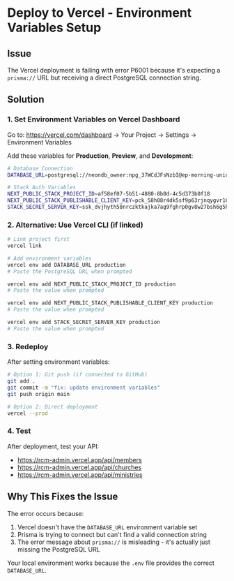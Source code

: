 # Deploy to Vercel - Environment Variables Setup

## Issue
The Vercel deployment is failing with error P6001 because it's expecting a `prisma://` URL but receiving a direct PostgreSQL connection string.

## Solution

### 1. Set Environment Variables on Vercel Dashboard

Go to: https://vercel.com/dashboard → Your Project → Settings → Environment Variables

Add these variables for **Production**, **Preview**, and **Development**:

```bash
# Database Connection
DATABASE_URL=postgresql://neondb_owner:npg_37WCdJFsNzbI@ep-morning-union-adivgntm-pooler.c-2.us-east-1.aws.neon.tech/neondb?sslmode=require

# Stack Auth Variables
NEXT_PUBLIC_STACK_PROJECT_ID=af58ef07-5b51-4880-8b0d-4c5d373b0f18
NEXT_PUBLIC_STACK_PUBLISHABLE_CLIENT_KEY=pck_58h08r4dk5sf9p63rjnqygvr16ypkw473zh3nzpn7ez7r
STACK_SECRET_SERVER_KEY=ssk_dvjhyth58nrczktkajka7ag9fghrp0gv8w27bsh6g5hpg
```

### 2. Alternative: Use Vercel CLI (if linked)

```bash
# Link project first
vercel link

# Add environment variables
vercel env add DATABASE_URL production
# Paste the PostgreSQL URL when prompted

vercel env add NEXT_PUBLIC_STACK_PROJECT_ID production
# Paste the value when prompted

vercel env add NEXT_PUBLIC_STACK_PUBLISHABLE_CLIENT_KEY production
# Paste the value when prompted

vercel env add STACK_SECRET_SERVER_KEY production
# Paste the value when prompted
```

### 3. Redeploy

After setting environment variables:

```bash
# Option 1: Git push (if connected to GitHub)
git add .
git commit -m "fix: update environment variables"
git push origin main

# Option 2: Direct deployment
vercel --prod
```

### 4. Test

After deployment, test your API:
- https://rcm-admin.vercel.app/api/members
- https://rcm-admin.vercel.app/api/churches
- https://rcm-admin.vercel.app/api/ministries

## Why This Fixes the Issue

The error occurs because:
1. Vercel doesn't have the `DATABASE_URL` environment variable set
2. Prisma is trying to connect but can't find a valid connection string
3. The error message about `prisma://` is misleading - it's actually just missing the PostgreSQL URL

Your local environment works because the `.env` file provides the correct `DATABASE_URL`.